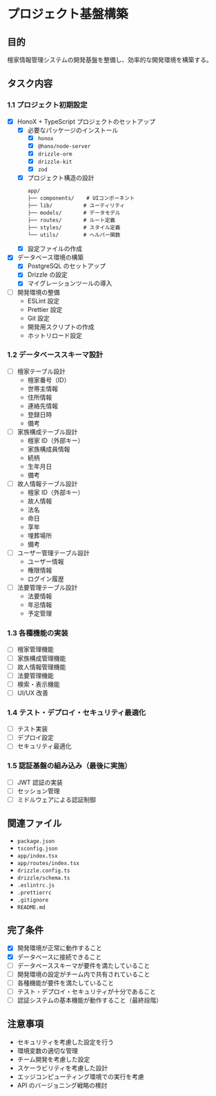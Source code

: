 # プロジェクト基盤構築

## 目的

檀家情報管理システムの開発基盤を整備し、効率的な開発環境を構築する。

## タスク内容

### 1.1 プロジェクト初期設定

- [x] HonoX + TypeScript プロジェクトのセットアップ
  - [x] 必要なパッケージのインストール
    - [x] `honox`
    - [x] `@hono/node-server`
    - [x] `drizzle-orm`
    - [x] `drizzle-kit`
    - [x] `zod`
  - [x] プロジェクト構造の設計
    ```
    app/
    ├── components/    # UIコンポーネント
    ├── lib/          # ユーティリティ
    ├── models/       # データモデル
    ├── routes/       # ルート定義
    ├── styles/       # スタイル定義
    └── utils/        # ヘルパー関数
    ```
  - [x] 設定ファイルの作成
- [x] データベース環境の構築
  - [x] PostgreSQL のセットアップ
  - [x] Drizzle の設定
  - [x] マイグレーションツールの導入
- [ ] 開発環境の整備
  - ESLint 設定
  - Prettier 設定
  - Git 設定
  - 開発用スクリプトの作成
  - ホットリロード設定

### 1.2 データベーススキーマ設計

- [ ] 檀家テーブル設計
  - 檀家番号（ID）
  - 世帯主情報
  - 住所情報
  - 連絡先情報
  - 登録日時
  - 備考
- [ ] 家族構成テーブル設計
  - 檀家 ID（外部キー）
  - 家族構成員情報
  - 続柄
  - 生年月日
  - 備考
- [ ] 故人情報テーブル設計
  - 檀家 ID（外部キー）
  - 故人情報
  - 法名
  - 命日
  - 享年
  - 埋葬場所
  - 備考
- [ ] ユーザー管理テーブル設計
  - ユーザー情報
  - 権限情報
  - ログイン履歴
- [ ] 法要管理テーブル設計
  - 法要情報
  - 年忌情報
  - 予定管理

### 1.3 各種機能の実装

- [ ] 檀家管理機能
- [ ] 家族構成管理機能
- [ ] 故人情報管理機能
- [ ] 法要管理機能
- [ ] 検索・表示機能
- [ ] UI/UX 改善

### 1.4 テスト・デプロイ・セキュリティ最適化

- [ ] テスト実装
- [ ] デプロイ設定
- [ ] セキュリティ最適化

### 1.5 認証基盤の組み込み（最後に実施）

- [ ] JWT 認証の実装
- [ ] セッション管理
- [ ] ミドルウェアによる認証制御

## 関連ファイル

- `package.json`
- `tsconfig.json`
- `app/index.tsx`
- `app/routes/index.tsx`
- `drizzle.config.ts`
- `drizzle/schema.ts`
- `.eslintrc.js`
- `.prettierrc`
- `.gitignore`
- `README.md`

## 完了条件

- [x] 開発環境が正常に動作すること
- [x] データベースに接続できること
- [ ] データベーススキーマが要件を満たしていること
- [ ] 開発環境の設定がチーム内で共有されていること
- [ ] 各種機能が要件を満たしていること
- [ ] テスト・デプロイ・セキュリティが十分であること
- [ ] 認証システムの基本機能が動作すること（最終段階）

## 注意事項

- セキュリティを考慮した設定を行う
- 環境変数の適切な管理
- チーム開発を考慮した設定
- スケーラビリティを考慮した設計
- エッジコンピューティング環境での実行を考慮
- API のバージョニング戦略の検討
